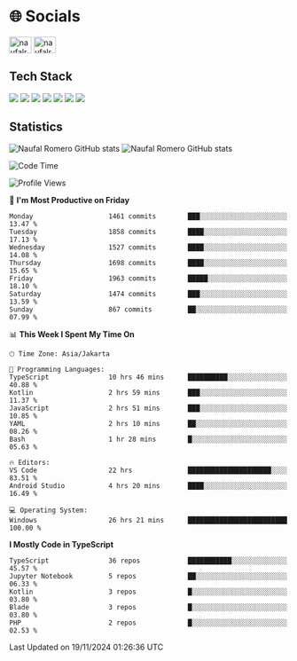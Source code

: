 <h1 align="">🌐 Socials</h1>
<p align="left">
<a href="https://linkedin.com/in/naufal-romero-putra-pratama-9ab816177/" target="blank"><img align="center" src="https://raw.githubusercontent.com/rahuldkjain/github-profile-readme-generator/master/src/images/icons/Social/linked-in-alt.svg" alt="naufalromero" height="30" width="40" /></a>
<a href="https://instagram.com/naufalromero" target="blank"><img align="center" src="https://raw.githubusercontent.com/rahuldkjain/github-profile-readme-generator/master/src/images/icons/Social/instagram.svg" alt="naufalromero" height="30" width="40" /></a>
</p>


<h2 align="">Tech Stack</h2>
<div align="">
  <img src="https://img.shields.io/badge/next.js-000000?style=for-the-badge&logo=nextdotjs&logoColor=white"/>
 <img src="https://img.shields.io/badge/typescript-%23007ACC.svg?style=for-the-badge&logo=typescript&logoColor=white"/>
 <img src="https://img.shields.io/badge/react-%2320232a.svg?style=for-the-badge&logo=react&logoColor=%2361DAFB"/>
 <img src="https://img.shields.io/badge/tailwindcss-%2338B2AC.svg?style=for-the-badge&logo=tailwind-css&logoColor=white"/>
 <img src="https://img.shields.io/badge/Prisma-3982CE?style=for-the-badge&logo=Prisma&logoColor=white"/>
 <img src="https://img.shields.io/badge/javascript-%23323330.svg?style=for-the-badge&logo=javascript&logoColor=%23F7DF1E"/>
 <img src="https://img.shields.io/badge/java-%23ED8B00.svg?style=for-the-badge&logo=openjdk&logoColor=white"/>
</div>


<h2 align="">Statistics</h2>
<div align="">
<img src="https://github-readme-stats-xi-nine-74.vercel.app/api?username=romves&show_icons=true&theme=tokyonight&include_all_commits=true&count_private=true" alt="Naufal Romero GitHub stats"/>
<img src="https://github-readme-stats-xi-nine-74.vercel.app/api/top-langs/?username=romves&theme=tokyonight&hide_border=false&include_all_commits=true&count_private=true&layout=compact" alt="Naufal Romero GitHub stats"/>
</div>

<!--START_SECTION:waka-->
![Code Time](http://img.shields.io/badge/Code%20Time-1%2C753%20hrs%209%20mins-blue)

![Profile Views](http://img.shields.io/badge/Profile%20Views-6-blue)

📅 **I'm Most Productive on Friday** 

```text
Monday                   1461 commits        ███░░░░░░░░░░░░░░░░░░░░░░   13.47 % 
Tuesday                  1858 commits        ████░░░░░░░░░░░░░░░░░░░░░   17.13 % 
Wednesday                1527 commits        ████░░░░░░░░░░░░░░░░░░░░░   14.08 % 
Thursday                 1698 commits        ████░░░░░░░░░░░░░░░░░░░░░   15.65 % 
Friday                   1963 commits        █████░░░░░░░░░░░░░░░░░░░░   18.10 % 
Saturday                 1474 commits        ███░░░░░░░░░░░░░░░░░░░░░░   13.59 % 
Sunday                   867 commits         ██░░░░░░░░░░░░░░░░░░░░░░░   07.99 % 
```


📊 **This Week I Spent My Time On** 

```text
🕑︎ Time Zone: Asia/Jakarta

💬 Programming Languages: 
TypeScript               10 hrs 46 mins      ██████████░░░░░░░░░░░░░░░   40.88 % 
Kotlin                   2 hrs 59 mins       ███░░░░░░░░░░░░░░░░░░░░░░   11.37 % 
JavaScript               2 hrs 51 mins       ███░░░░░░░░░░░░░░░░░░░░░░   10.85 % 
YAML                     2 hrs 10 mins       ██░░░░░░░░░░░░░░░░░░░░░░░   08.26 % 
Bash                     1 hr 28 mins        █░░░░░░░░░░░░░░░░░░░░░░░░   05.63 % 

🔥 Editors: 
VS Code                  22 hrs              █████████████████████░░░░   83.51 % 
Android Studio           4 hrs 20 mins       ████░░░░░░░░░░░░░░░░░░░░░   16.49 % 

💻 Operating System: 
Windows                  26 hrs 21 mins      █████████████████████████   100.00 % 
```

**I Mostly Code in TypeScript** 

```text
TypeScript               36 repos            ███████████░░░░░░░░░░░░░░   45.57 % 
Jupyter Notebook         5 repos             ██░░░░░░░░░░░░░░░░░░░░░░░   06.33 % 
Kotlin                   3 repos             █░░░░░░░░░░░░░░░░░░░░░░░░   03.80 % 
Blade                    3 repos             █░░░░░░░░░░░░░░░░░░░░░░░░   03.80 % 
PHP                      2 repos             █░░░░░░░░░░░░░░░░░░░░░░░░   02.53 % 
```




 Last Updated on 19/11/2024 01:26:36 UTC
<!--END_SECTION:waka-->
